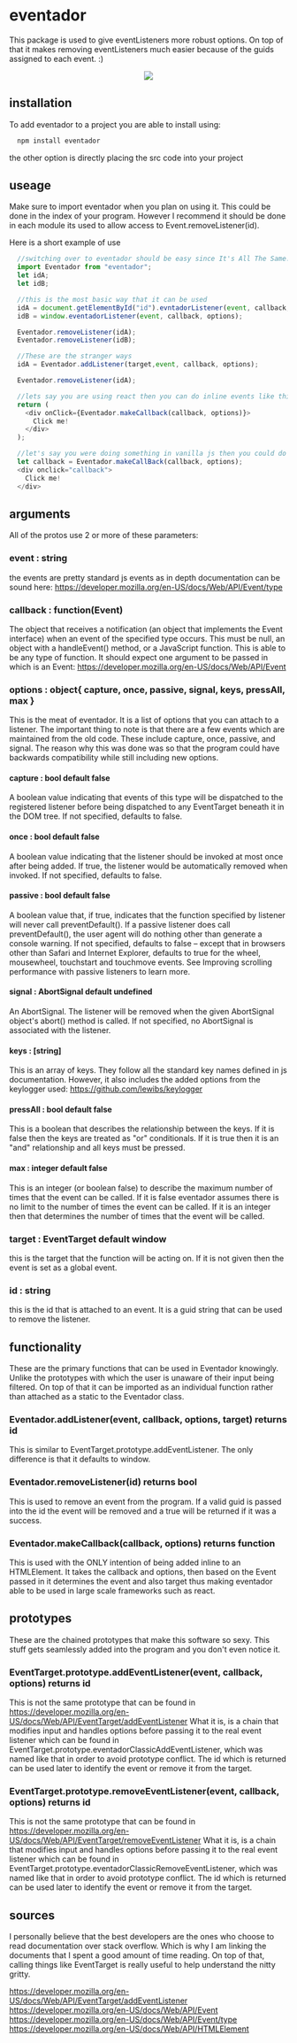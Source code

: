 # eventador
This package is used to give eventListeners more robust options. On top of that it makes removing eventListeners much easier because of the guids assigned to each event. :) <br/>

<p align="center">
  <img src="https://github.com/lewibs/eventador/blob/main/images/eventador.png?raw=true" />
</p>

## installation
To add eventador to a project you are able to install using:
```js
  npm install eventador
```
the other option is directly placing the src code into your project

## useage
Make sure to import eventador when you plan on using it. This could be done in the index of your program. However I recommend it should be done in each module its used to allow access to Event.removeListener(id).

Here is a short example of use

```js
  //switching over to eventador should be easy since It's All The Same!
  import Eventador from "eventador";
  let idA;
  let idB;

  //this is the most basic way that it can be used
  idA = document.getElementById("id").evntadorListener(event, callback, options);
  idB = window.eventadorListener(event, callback, options);

  Eventador.removeListener(idA);
  Eventador.removeListener(idB);

  //These are the stranger ways
  idA = Eventador.addListener(target,event, callback, options);

  Eventador.removeListener(idA);

  //lets say you are using react then you can do inline events like this
  return (
    <div onClick={Eventador.makeCallback(callback, options)}>
      Click me!
    </div>
  );

  //let's say you were doing something in vanilla js then you could do inline like this:
  let callback = Eventador.makeCallBack(callback, options);
  <div onclick="callback">
    Click me!
  </div>
```

## arguments
All of the protos use 2 or more of these parameters:

### event : string
the events are pretty standard js events as in depth documentation can be sound here:
https://developer.mozilla.org/en-US/docs/Web/API/Event/type

### callback : function(Event)
The object that receives a notification (an object that implements the Event interface) when an event of the specified type occurs. This must be null, an object with a handleEvent() method, or a JavaScript function. This is able to be any type of function. It should expect one argument to be passed in which is an Event:
https://developer.mozilla.org/en-US/docs/Web/API/Event

### options : object{ capture, once, passive, signal, keys, pressAll, max }
This is the meat of eventador. It is a list of options that you can attach to a listener. The important thing to note is that there are a few events which are maintained from the old code. These include capture, once, passive, and signal.
The reason why this was done was so that the program could have backwards compatibility while still including new options.

#### capture : bool default false
A boolean value indicating that events of this type will be dispatched to the registered listener before being dispatched to any EventTarget beneath it in the DOM tree. If not specified, defaults to false.

#### once : bool default false
A boolean value indicating that the listener should be invoked at most once after being added. If true, the listener would be automatically removed when invoked. If not specified, defaults to false.

#### passive : bool default false
A boolean value that, if true, indicates that the function specified by listener will never call preventDefault(). If a passive listener does call preventDefault(), the user agent will do nothing other than generate a console warning. If not specified, defaults to false – except that in browsers other than Safari and Internet Explorer, defaults to true for the wheel, mousewheel, touchstart and touchmove events. See Improving scrolling performance with passive listeners to learn more.

#### signal : AbortSignal default undefined
An AbortSignal. The listener will be removed when the given AbortSignal object's abort() method is called. If not specified, no AbortSignal is associated with the listener.

#### keys : [string]
This is an array of keys. They follow all the standard key names defined in js documentation. However, it also includes the added options from the keylogger used: https://github.com/lewibs/keylogger

#### pressAll : bool default false
This is a boolean that describes the relationship between the keys. If it is false then the keys are treated as "or" conditionals. If it is true then it is an "and" relationship and all keys must be pressed.

#### max : integer default false
This is an integer (or boolean false) to describe the maximum number of times that the event can be called. If it is false eventador assumes there is no limit to the number of times the event can be called. If it is an integer then that determines the number of times that the event will be called.

### target : EventTarget default window
this is the target that the function will be acting on. If it is not given then the event is set as a global event.

### id : string
this is the id that is attached to an event. It is a guid string that can be used to remove the listener.


## functionality
These are the primary functions that can be used in Eventador knowingly. Unlike the prototypes with which the user is unaware of their input being filtered. On top of that it can be imported as an individual function rather than attached as a static to the Eventador class.

### Eventador.addListener(event, callback, options, target) returns id
This is similar to EventTarget.prototype.addEventListener. The only difference is that it defaults to window.

### Eventador.removeListener(id) returns bool
This is used to remove an event from the program. If a valid guid is passed into the id the event will be removed and a true will be returned if it was a success.

### Eventador.makeCallback(callback, options) returns function
This is used with the ONLY intention of being added inline to an HTMLElement. It takes the callback and options, then based on the Event passed in it determines the event and also target thus making eventador able to be used in large scale frameworks such as react.

## prototypes
These are the chained prototypes that make this software so sexy. This stuff gets seamlessly added into the program and you don't even notice it.

### EventTarget.prototype.addEventListener(event, callback, options) returns id
This is not the same prototype that can be found in https://developer.mozilla.org/en-US/docs/Web/API/EventTarget/addEventListener
What it is, is a chain that modifies input and handles options before passing it to the real event listener which can be found in
EventTarget.prototype.eventadorClassicAddEventListener, which was named like that in order to avoid prototype conflict.
The id which is returned can be used later to identify the event or remove it from the target.

### EventTarget.prototype.removeEventListener(event, callback, options) returns id
This is not the same prototype that can be found in https://developer.mozilla.org/en-US/docs/Web/API/EventTarget/removeEventListener
What it is, is a chain that modifies input and handles options before passing it to the real event listener which can be found in
EventTarget.prototype.eventadorClassicRemoveEventListener, which was named like that in order to avoid prototype conflict.
The id which is returned can be used later to identify the event or remove it from the target.


## sources
I personally believe that the best developers are the ones who choose to read documentation over stack overflow. Which is why I am linking the documents that I spent a good amount of time reading. On top of that, calling things like EventTarget is really useful to help understand the nitty gritty.

https://developer.mozilla.org/en-US/docs/Web/API/EventTarget/addEventListener <br/>
https://developer.mozilla.org/en-US/docs/Web/API/Event <br/>
https://developer.mozilla.org/en-US/docs/Web/API/Event/type <br/>
https://developer.mozilla.org/en-US/docs/Web/API/HTMLElement <br/>


